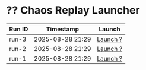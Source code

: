 # ?? Chaos Replay Launcher

| Run ID | Timestamp | Launch |
|--------|-----------|--------|
| run-3 | 2025-08-28 21:29 | [Launch ?](runs/run-3.txt) |
| run-2 | 2025-08-28 21:29 | [Launch ?](runs/run-2.txt) |
| run-1 | 2025-08-28 21:29 | [Launch ?](runs/run-1.txt) |

